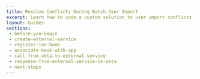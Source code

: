 ```yaml
---
title: Resolve Conflicts During Batch User Import
excerpt: Learn how to code a custom solution to user import conflicts.
layout: Guides
sections: 
 - before-you-begin
 - create-external-service
 - register-ine-hook
 - associate-hook-with-app
 - call-from-okta-to-external-service
 - response-from-external-service-to-okta
 - next-steps
---
```

